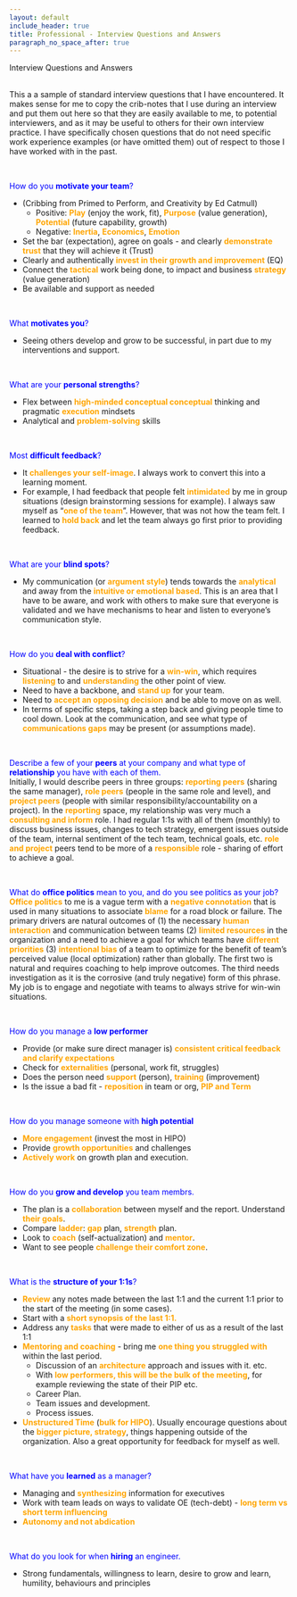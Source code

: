 ```yaml
---
layout: default
include_header: true
title: Professional - Interview Questions and Answers
paragraph_no_space_after: true
---
```


<div class="aaye-main-cv-content-title"><span class="content-title-h1"><span>Interview Questions and Answers</span></span></div>

<br/>

This a a sample of standard interview questions that I have encountered. It makes sense for me to copy the crib-notes that I use during an interview and put them out here so that they are easily available to me, to potential interviewers, and as it may be useful to others for their own interview practice. I have specifically chosen questions that do not need specific work experience examples (or have omitted them) out of respect to those I have worked with in the past.

<br/>

<span style="color:blue">How do you **motivate your team**?</span>  
- (Cribbing from Primed to Perform, and Creativity by Ed Catmull)  
  * Positive: <span style="color:orange">**Play**</span> (enjoy the work, fit), <span style="color:orange">**Purpose**</span> (value generation), <span style="color:orange">**Potential**</span> (future capability, growth)  
  * Negative: <span style="color:orange">**Inertia**</span>, <span style="color:orange">**Economics**</span>, <span style="color:orange">**Emotion**</span>  
- Set the bar (expectation), agree on goals - and clearly <span style="color:orange">**demonstrate trust**</span> that they will achieve it (Trust)  
- Clearly and authentically <span style="color:orange">**invest in their growth and improvement**</span> (EQ)  
- Connect the <span style="color:orange">**tactical**</span> work being done, to impact and business <span style="color:orange">**strategy**</span> (value generation)  
- Be available and support as needed

<br/>

<span style="color:blue">What **motivates you**?</span>  
- Seeing others develop and grow to be successful, in part due to my interventions and support.

<br/>

<span style="color:blue">What are your **personal strengths**?</span>  
- Flex between <span style="color:orange">**high-minded conceptual conceptual**</span> thinking and pragmatic <span style="color:orange">**execution**</span> mindsets  
- Analytical and <span style="color:orange">**problem-solving**</span> skills

<br/>

<span style="color:blue">Most **difficult feedback**?</span>  
- It <span style="color:orange">**challenges your self-image**</span>. I always work to convert this into a learning moment. 
- For example, I had feedback that people felt <span style="color:orange">**intimidated**</span> by me in group situations (design brainstorming sessions for example). I always saw myself as “<span style="color:orange">**one of the team**</span>”. However, that was not how the team felt. I learned to <span style="color:orange">**hold back**</span> and let the team always go first prior to providing feedback.  

<br/>

<span style="color:blue">What are your **blind spots**?</span>  
- My communication (or <span style="color:orange">**argument style**</span>) tends towards the <span style="color:orange">**analytical**</span> and away from the <span style="color:orange">**intuitive or emotional based**</span>. This is an area that I have to be aware, and work with others to make sure that everyone is validated and we have mechanisms to hear and listen to everyone’s communication style.

<br/>

<span style="color:blue">How do you **deal with conflict**?</span>  
- Situational - the desire is to strive for a <span style="color:orange">**win-win**</span>, which requires <span style="color:orange">**listening**</span> to and <span style="color:orange">**understanding**</span> the other point of view. 
- Need to have a backbone, and <span style="color:orange">**stand up**</span> for your team. 
- Need to <span style="color:orange">**accept an opposing decision**</span> and be able to move on as well. 
- In terms of specific steps, taking a step back and giving people time to cool down. Look at the communication, and see what type of <span style="color:orange">**communications gaps**</span> may be present (or assumptions made). 

<br/>

<span style="color:blue">Describe a few of your **peers** at your company and what type of **relationship** you have with each of them.</span>  
Initially, I would describe peers in three groups: <span style="color:orange">**reporting peers**</span> (sharing the same manager), <span style="color:orange">**role peers**</span> (people in the same role and level), and <span style="color:orange">**project peers**</span> (people with similar responsibility/accountability on a project). In the <span style="color:orange">**reporting**</span> space, my relationship was very much a <span style="color:orange">**consulting and inform**</span> role. I had regular 1:1s with all of them (monthly) to discuss business issues, changes to tech strategy, emergent issues outside of the team, internal sentiment of the tech team, technical goals, etc. <span style="color:orange">**role and project**</span> peers tend to be more of a <span style="color:orange">**responsible**</span> role - sharing of effort to achieve a goal.

<br/>

<span style="color:blue">What do **office politics** mean to you, and do you see politics as your job?</span>  
<span style="color:orange">**Office politics**</span> to me is a vague term with a <span style="color:orange">**negative connotation**</span> that is used in many situations to associate <span style="color:orange">**blame**</span> for a road block or failure. The primary drivers are natural outcomes of (1) the necessary <span style="color:orange">**human interaction**</span> and communication between teams (2) <span style="color:orange">**limited resources**</span> in the organization and a need to achieve a goal for which teams have <span style="color:orange">**different priorities**</span> (3) <span style="color:orange">**intentional bias**</span> of a team to optimize for the benefit of team’s perceived value (local optimization) rather than globally. The first two is natural and requires coaching to help improve outcomes. The third needs investigation as it is the corrosive (and truly negative) form of this phrase.  
My job is to engage and negotiate with teams to always strive for win-win situations.

<br/>

<span style="color:blue">How do you manage a **low performer**</span>  
- Provide (or make sure direct manager is) <span style="color:orange">**consistent critical feedback and clarify expectations**</span>  
- Check for <span style="color:orange">**externalities**</span> (personal, work fit, struggles)  
- Does the person need <span style="color:orange">**support**</span> (person), <span style="color:orange">**training**</span> (improvement)  
- Is the issue a bad fit - <span style="color:orange">**reposition**</span> in team or org, <span style="color:orange">**PIP and Term**</span>

<br/>

<span style="color:blue">How do you manage someone with **high potential**</span>  
- <span style="color:orange">**More engagement**</span> (invest the most in HIPO)  
- Provide <span style="color:orange">**growth opportunities**</span> and challenges  
- <span style="color:orange">**Actively work**</span> on growth plan and execution.

<br/>

<span style="color:blue">How do you **grow and develop** you team membrs.</span>  
- The plan is a <span style="color:orange">**collaboration**</span> between myself and the report. Understand <span style="color:orange">**their goals**</span>.  
- Compare <span style="color:orange">**ladder**</span>: <span style="color:orange">**gap**</span> plan, <span style="color:orange">**strength**</span> plan.  
- Look to <span style="color:orange">**coach**</span> (self-actualization) and <span style="color:orange">**mentor**</span>.  
- Want to see people <span style="color:orange">**challenge their comfort zone**</span>.

<br/>

<span style="color:blue">What is the **structure of your 1:1s**?</span>  
- <span style="color:orange">**Review**</span> any notes made between the last 1:1 and the current 1:1 prior to the start of the meeting (in some cases).  
- Start with a <span style="color:orange">**short synopsis of the last 1:1.**</span>   
- Address any <span style="color:orange">**tasks**</span> that were made to either of us as a result of the last 1:1  
- <span style="color:orange">**Mentoring and coaching**</span> - bring me <span style="color:orange">**one thing you struggled with**</span> within the last period.
  * Discussion of an <span style="color:orange">**architecture**</span> approach and issues with it. etc.  
  * With <span style="color:orange">**low performers, this will be the bulk of the meeting**</span>, for example reviewing the state of their PIP etc.  
  * Career Plan.  
  * Team issues and development.  
  * Process issues. 
- <span style="color:orange">**Unstructured Time**</span> (<span style="color:orange">**bulk for HIPO**</span>). Usually encourage questions about the <span style="color:orange">**bigger picture, strategy**</span>, things happening outside of the organization. Also a great opportunity for feedback for myself as well. 

<br/>

<span style="color:blue">What have you **learned** as a manager?</span>  
- Managing and <span style="color:orange">**synthesizing**</span> information for executives  
- Work with team leads on ways to validate OE (tech-debt) - <span style="color:orange">**long term vs short term influencing**</span>  
- <span style="color:orange">**Autonomy and not abdication**</span>

<br/>

<span style="color:blue">What do you look for when **hiring** an engineer.</span>  
- Strong fundamentals, willingness to learn, desire to grow and learn, humility, behaviours and principles

<br/>

